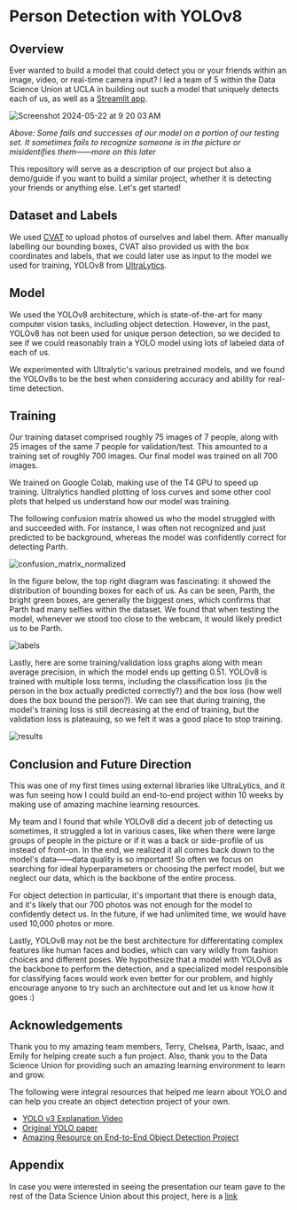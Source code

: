
# Person Detection with YOLOv8









## Overview

Ever wanted to build a model that could detect you or your friends within an image, video, or real-time camera input? I led a team of 5 within the Data Science Union at UCLA in building out such a model that uniquely detects each of us, as well as a [Streamlit app](https://dsu-object-detection.streamlit.app/app). 

![Screenshot 2024-05-22 at 9 20 03 AM](https://github.com/user-attachments/assets/901759b1-4893-4e28-8d4b-ae30f38e21ea)

*Above: Some fails and successes of our model on a portion of our testing set. It sometimes fails to recognize someone is in the picture or misidentifies them——more on this later*

This repository will serve as a description of our project but also a demo/guide if you want to build a similar project, whether it is detecting your friends or anything else. Let's get started!

## Dataset and Labels

We used [CVAT](https://www.cvat.ai/) to upload photos of ourselves and label them. After manually labelling our bounding boxes, CVAT also provided us with the box coordinates and labels, that we could later use as input to the model we used for training, YOLOv8 from [UltraLytics](https://github.com/ultralytics/ultralytics). 

## Model 

We used the YOLOv8 architecture, which is state-of-the-art for many computer vision tasks, including object detection. However, in the past, YOLOv8 has not been used for unique person detection, so we decided to see if we could reasonably train a YOLO model using lots of labeled data of each of us.

We experimented with Ultralytic's various pretrained models, and we found the YOLOv8s to be the best when considering accuracy and ability for real-time detection. 

## Training

Our training dataset comprised roughly 75 images of 7 people, along with 25 images of the same 7 people for validation/test. This amounted to a training set of roughly 700 images. Our final model was trained on all 700 images.

We trained on Google Colab, making use of the T4 GPU to speed up training. Ultralytics handled plotting of loss curves and some other cool plots that helped us understand how our model was training. 

The following confusion matrix showed us who the model struggled with and succeeded with. For instance, I was often not recognized and just predicted to be background, whereas the model was confidently correct for detecting Parth.

![confusion_matrix_normalized](https://github.com/user-attachments/assets/cce932e7-f05f-49c8-9627-6f6226087bab)

In the figure below, the top right diagram was fascinating: it showed the distribution of bounding boxes for each of us. As can be seen, Parth, the bright green boxes, are generally the biggest ones, which confirms that Parth had many selfies within the dataset. We found that when testing the model, whenever we stood too close to the webcam, it would likely predict us to be Parth.

![labels](https://github.com/user-attachments/assets/a75607fc-0234-451a-b477-eefb40d48895)

Lastly, here are some training/validation loss graphs along with mean average precision, in which the model ends up getting 0.51. YOLOv8 is trained with multiple loss terms, including the classification loss (is the person in the box actually predicted correctly?) and the box loss (how well does the box bound the person?). We can see that during training, the model's training loss is still decreasing at the end of training, but the validation loss is plateauing, so we felt it was a good place to stop training.

![results](https://github.com/user-attachments/assets/3a68da6d-2b9b-4a20-8053-be78930599c1)








## Conclusion and Future Direction

This was one of my first times using external libraries like UltraLytics, and it was fun seeing how I could build an end-to-end project within 10 weeks by making use of amazing machine learning resources. 

My team and I found that while YOLOv8 did a decent job of detecting us sometimes, it struggled a lot in various cases, like when there were large groups of people in the picture or if it was a back or side-profile of us instead of front-on. In the end, we realized it all comes back down to the model's data——data quality is so important! So often we focus on searching for ideal hyperparameters or choosing the perfect model, but we neglect our data, which is the backbone of the entire process. 

For object detection in particular, it's important that there is enough data, and it's likely that our 700 photos was not enough for the model to confidently detect us. In the future, if we had unlimited time, we would have used 10,000 photos or more.

Lastly, YOLOv8 may not be the best architecture for differentating complex features like human faces and bodies, which can vary wildly from fashion choices and different poses. We hypothesize that a model with YOLOv8 as the backbone to perform the detection, and a specialized model responsible for classifying faces would work even better for our problem, and highly encourage anyone to try such an architecture out and let us know how it goes :) 

## Acknowledgements

Thank you to my amazing team members, Terry, Chelsea, Parth, Isaac, and Emily for helping create such a fun project. Also, thank you to the Data Science Union for providing such an amazing learning environment to learn and grow.

The following were integral resources that helped me learn about YOLO and can help you create an object detection project of your own.

 - [YOLO v3 Explanation Video](https://www.youtube.com/watch?v=vRqSO6RsptU&ab_channel=%D0%92%D0%B0%D0%BB%D0%B5%D0%BD%D1%82%D0%B8%D0%BD%D0%A1%D0%B8%D1%87%D0%BA%D0%B0%D1%80)
 - [Original YOLO paper](https://arxiv.org/abs/1506.02640)
 - [Amazing Resource on End-to-End Object Detection Project](https://www.youtube.com/watch?v=m9fH9OWn8YM&t=2861s&ab_channel=Computervisionengineer)



## Appendix

In case you were interested in seeing the presentation our team gave to the rest of the Data Science Union about this project, here is a [link](https://docs.google.com/presentation/d/1V6c1hgeQ_YZdw_v9RJhdqv4A2rU4jl6nGjs9W0B9lj4/edit?usp=sharing)


